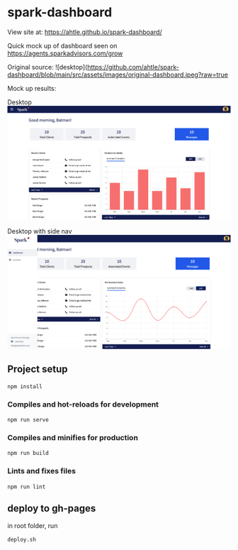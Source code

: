 # spark-dashboard

View site at: https://ahtle.github.io/spark-dashboard/

Quick mock up of dashboard seen on https://agents.sparkadvisors.com/grow

Original source:
![desktop](https://github.com/ahtle/spark-dashboard/blob/main/src/assets/images/original-dashboard.jpeg?raw=true

Mock up results:

Desktop
![desktop](https://github.com/ahtle/spark-dashboard/blob/main/src/assets/images/desktop-1.png?raw=true)

Desktop with side nav
![desktop with sidebar](https://github.com/ahtle/spark-dashboard/blob/main/src/assets/images/desktop-2.png?raw=true)

## Project setup

```
npm install
```

### Compiles and hot-reloads for development

```
npm run serve
```

### Compiles and minifies for production

```
npm run build
```

### Lints and fixes files

```
npm run lint
```

## deploy to gh-pages

in root folder, run

```
deploy.sh
```
